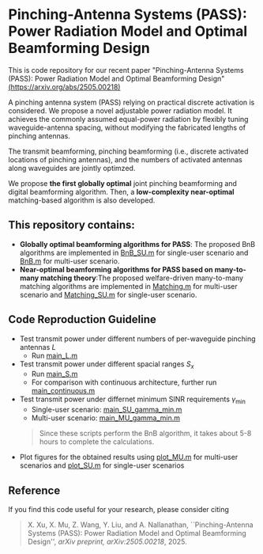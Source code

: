 # Pinching-Antenna Systems (PASS): Power Radiation Model and Optimal Beamforming Design
This is code repository for our recent paper "Pinching-Antenna Systems (PASS): Power Radiation Model and Optimal Beamforming Design" [(https://arxiv.org/abs/2505.00218)](https://arxiv.org/abs/2505.00218)

A pinching antenna system (PASS) relying on practical discrete activation is considered. We propose a novel adjustable power radiation model. It achieves the commonly assumed equal-power radiation by flexibly tuning waveguide-antenna spacing, without modifying the fabricated lengths of pinching antennas.

The transmit beamforming,  pinching beamforming (i.e., discrete activated locations of pinching antennas), and the numbers of activated antennas along  waveguides are jointly optimzed. 

We propose **the first globally optimal** joint pinching beamforming and digital beamforming algorithm. Then, a **low-complexity near-optimal** matching-based algorithm is also developed.

## This repository contains: 
- **Globally optimal beamforming algorithms for PASS**: The proposed BnB algorithms are implemented in [BnB_SU.m](BnB_SU.m) for single-user scenario and [BnB.m](BnB.m) for multi-user scenario.
- **Near-optimal beamforming algorithms for PASS based on many-to-many matching theory**:The proposed welfare-driven many-to-many matching algorithms are implemented in [Matching.m](Matching.m) for multi-user scenario and [Matching_SU.m](Matching_SU.m) for single-user scenario.

## Code Reproduction Guideline
- Test transmit power under different numbers of per-waveguide pinching antennas $L$
  - Run [main_L.m](main_L.m)
- Test transmit power under different spacial ranges $S_{x}$
  - Run [main_S.m](main_S.m)
  - For comparison with continuous architecture, further run [main_continuous.m](main_continuous.m)
- Test transmit power under differnet minimum SINR requirements $\gamma_{\min}$
  - Single-user scenario: [main_SU_gamma_min.m](main_SU_gamma_min.m)
  - Multi-user scenario: [main_MU_gamma_min.m](main_MU_gamma_min.m)
  > Since these scripts perform the BnB algorithm, it takes about 5-8 hours to complete the calculations.
- Plot figures for the obtained results using [plot_MU.m](plot_MU.m) for multi-user scenarios and [plot_SU.m](plot_SU.m) for single-user scenarios

## Reference
If you find this code useful for your research, please consider citing 
> X. Xu, X. Mu, Z. Wang, Y. Liu, and A. Nallanathan, ``Pinching-Antenna Systems (PASS): Power Radiation Model and Optimal Beamforming Design'', *arXiv preprint, arXiv:2505.00218*, 2025.
